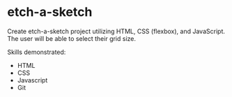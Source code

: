 # etch-a-sketch
Create etch-a-sketch project utilizing HTML, CSS (flexbox), and JavaScript. The user will be able to select their grid size.

Skills demonstrated:
- HTML
- CSS
- Javascript
- Git